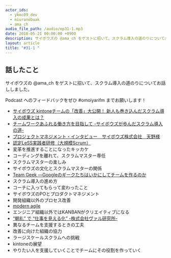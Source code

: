 ```yaml
---
actor_ids:
  - ykmc09_dev
  - miuranobuak
  - ama_ch
audio_file_path: /audio/ep31-1.mp3
date: 2018-05-21 00:00:00 +0900
description: サイボウズの @ama_ch をゲストに招いて、スクラム導入の道のりについてお話ししました。
layout: article
title: "#31-1 "
---
```


## 話したこと
サイボウズの @ama_ch をゲストに招いて、スクラム導入の道のりについてお話ししました。

Podcast へのフィードバックをぜひ #omoiyarifm までお願いします！

- [サイボウズ kintoneチームの「改善」大公開！ 新人も巻き込んだスクラム導入の成果とは？](https://employment.en-japan.com/engineerhub/entry/2017/02/28/143000)
- [チームワークあふれる働き方を目指して -サイボウズが歩んだスクラム導入の道-](https://www.slideshare.net/ama-ch/ss-86003462)
- [プロジェクトマネジメント・インタビュー　サイボウズ株式会社　天野様](http://inayama.hatenadiary.jp/entry/2018/03/16/074814)
- [認定LeSS実践者研修（大規模Scrum）](https://www.odd-e.jp/ja/news_20180131_2/index.html)
- 変革を推進することになったキッカケ
- コーディングを離れて、スクラムマスター専任
- スクラムマスターの楽しみ
- サイボウズの文化とスクラムマスターの関係
- [Team Geek ―Googleのギークたちはいかにしてチームを作るのか](https://www.amazon.co.jp/dp/4873116309)
- スクラム導入の進め方
- コーチに入ってもらって変わったこと
- サイボウズのPOとプロダクトマネジメント
- 開発組織以外のプロセス改善
- [modern agile](http://modernagile.org/)
- エンジニア組織以外ではKANBANがクリエイティブになる
- [“朝礼” で “仕事を見える化” -株式会社ヴァル研究所- ](http://www.nhk.or.jp/shutoken/ohayo/report/20180516.html)
- 異なるチームを支援するときの工夫
- 改善に向けた組織の協力
- ラージスケールスクラムへの挑戦
- kintoneの展望
- やりたい人を支援していくことでチームにその役割を作っていく
